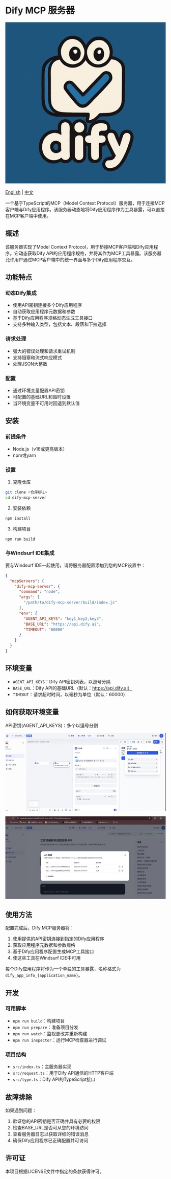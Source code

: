 # Dify MCP 服务器

![Dify Logo](images/README/logo.png)

[English](README.md) | [中文](README_zh.md)

一个基于TypeScript的MCP（Model Context Protocol）服务器，用于连接MCP客户端与Dify应用程序。该服务器动态地将Dify应用程序作为工具暴露，可以直接在MCP客户端中使用。

## 概述

该服务器实现了Model Context Protocol，用于桥接MCP客户端和Dify应用程序。它动态获取Dify API的应用程序规格，并将其作为MCP工具暴露。该服务器允许用户通过MCP客户端中的统一界面与多个Dify应用程序交互。

## 功能特点

### 动态Dify集成

- 使用API密钥连接多个Dify应用程序
- 自动获取应用程序元数据和参数
- 基于Dify应用程序规格动态生成工具接口
- 支持多种输入类型，包括文本、段落和下拉选择

### 请求处理

- 强大的错误处理和请求重试机制
- 支持阻塞和流式响应模式
- 处理JSON大整数

### 配置

- 通过环境变量配置API密钥
- 可配置的基础URL和超时设置
- 当环境变量不可用时回退到默认值

## 安装

### 前提条件

- Node.js（v16或更高版本）
- npm或yarn

### 设置

1. 克隆仓库

```bash
git clone <仓库URL>
cd dify-mcp-server
```

2. 安装依赖

```bash
npm install
```

3. 构建项目

```bash
npm run build
```

### 与Windsurf IDE集成

要与Windsurf IDE一起使用，请将服务器配置添加到您的MCP设置中：

```json
{
  "mcpServers": {
    "dify-mcp-server": {
      "command": "node",
      "args": [
        "/path/to/dify-mcp-server/build/index.js"
      ],
      "env": {
        "AGENT_API_KEYS": "key1,key2,key3",
        "BASE_URL": "https://api.dify.ai",
        "TIMEOUT": "60000"
      }
    }
  }
}
```

## 环境变量

- `AGENT_API_KEYS`：Dify API密钥列表，以逗号分隔
- `BASE_URL`：Dify API的基础URL（默认：https://api.dify.ai）
- `TIMEOUT`：请求超时时间，以毫秒为单位（默认：60000）

## 如何获取环境变量

API密钥(AGENT_API_KEYS)：多个以逗号分割

![API密钥位置](images/README/1744026439630.png)

![API密钥示例](images/README/1744026494831.png)

## 使用方法

配置完成后，Dify MCP服务器将：

1. 使用提供的API密钥连接到指定的Dify应用程序
2. 获取应用程序元数据和参数规格
3. 基于Dify应用程序配置生成MCP工具接口
4. 使这些工具在Windsurf IDE中可用

每个Dify应用程序将作为一个单独的工具暴露，名称格式为`dify_app_info_{application_name}`。

## 开发

### 可用脚本

- `npm run build`：构建项目
- `npm run prepare`：准备项目分发
- `npm run watch`：监视更改并重新构建
- `npm run inspector`：运行MCP检查器进行调试

### 项目结构

- `src/index.ts`：主服务器实现
- `src/request.ts`：用于Dify API通信的HTTP客户端
- `src/type.ts`：Dify API的TypeScript接口

## 故障排除

如果遇到问题：

1. 验证您的API密钥是否正确并具有必要的权限
2. 检查BASE_URL是否可从您的环境访问
3. 查看服务器日志以获取详细的错误消息
4. 确保Dify应用程序已正确配置并可访问

## 许可证

本项目根据LICENSE文件中指定的条款获得许可。
